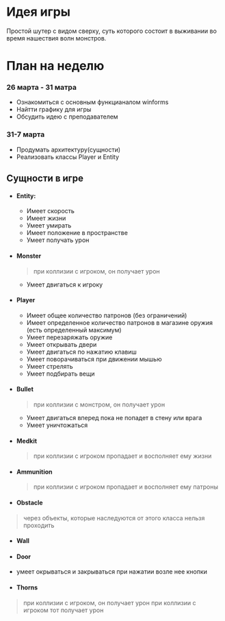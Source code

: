 # Идея игры #

Простой шутер с видом сверху, суть которого состоит в выживании во время нашествия волн монстров.

# План на неделю #
### 26 марта - 31  матра
* Ознакомиться с основным функцианалом winforms
* Найтти графику для игры 
* Обсудить идею с преподавателем

### 31-7 марта 
* Продумать архитектуру(сущности)
* Реализовать классы Player и Entity

## Сущности в игре
* #### Entity:
  * Имеет скорость
  * Имеет жизни
  * Умеет умирать
  * Имеет положение в пространстве
  * Умеет получать урон
* #### Monster 
  > при коллизии с игроком, он получает урон
  * Умеет двигаться к игроку     
* #### Player
  * Имеет общее количество патронов (без ограничений)
  * Имеет определенное количество патронов в магазине оружия (есть определенный максимум)
  * Умеет перезаряжать оружие
  * Умеет открывать двери
  * Умеет двигаться по нажатию клавиш
  * Умеет поворачиваться при движении мышью
  * Умеет стрелять
  * Умеет подбирать вещи
* #### Bullet 
  > при коллизии с монстром, он получает урон
  * Умеет двигаться вперед пока не попадет в стену или врага
  * Умеет уничтожаться
* #### Medkit 
  > при коллизии с игроком  пропадает и восполняет ему жизни
* #### Ammunition
  > при коллизии с игроком  пропадает и восполняет ему патроны
* #### Obstacle
 > через объекты, которые наследуются от этого класса нельзя проходить
* #### Wall
* #### Door
 * умеет окрываться и закрываться при нажатии возле нее кнопки
* #### Thorns
 > при коллизии с игроком, он получает урон
 > при коллизии с игроком тот получает урон
